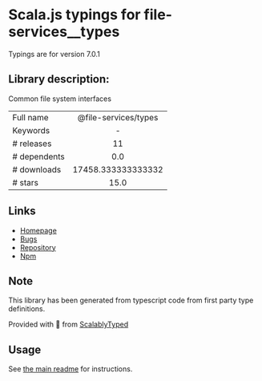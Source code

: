 
# Scala.js typings for file-services__types

Typings are for version 7.0.1

## Library description:
Common file system interfaces

|                    |                 |
| ------------------ | :-------------: |
| Full name          | @file-services/types |
| Keywords           | - |
| # releases         | 11 |
| # dependents       | 0.0 |
| # downloads        | 17458.333333333332 |
| # stars            | 15.0 |

## Links
- [Homepage](https://github.com/wixplosives/file-services)
- [Bugs](https://github.com/wixplosives/file-services/issues)
- [Repository](https://github.com/wixplosives/file-services/tree/master)
- [Npm](https://www.npmjs.com/package/%40file-services%2Ftypes)
    


## Note
This library has been generated from typescript code from first party type definitions.

Provided with :purple_heart: from [ScalablyTyped](https://github.com/oyvindberg/ScalablyTyped)

## Usage
See [the main readme](../../readme.md) for instructions.


